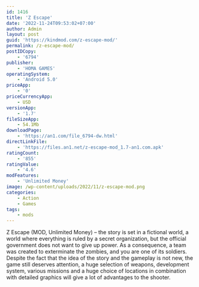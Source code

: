 ```yaml
---
id: 1416
title: 'Z Escape'
date: '2022-11-24T09:53:02+07:00'
author: Admin
layout: post
guid: 'https://kindmod.com/z-escape-mod/'
permalink: /z-escape-mod/
postIDCopy:
    - '6794'
publisher:
    - 'HOMA GAMES'
operatingSystem:
    - 'Android 5.0'
priceApp:
    - '0'
priceCurrencyApp:
    - USD
versionApp:
    - '1.7'
fileSizeApp:
    - 54.1Mb
downloadPage:
    - 'https://an1.com/file_6794-dw.html'
directLinkFile:
    - 'https://files.an1.net/z-escape-mod_1.7-an1.com.apk'
ratingCount:
    - '855'
ratingValue:
    - '4.6'
modFeatures:
    - 'Unlimited Money'
image: /wp-content/uploads/2022/11/z-escape-mod.png
categories:
    - Action
    - Games
tags:
    - mods
---
```


Z Escape (MOD, Unlimited Money) – the story is set in a fictional world, a world where everything is ruled by a secret organization, but the official government does not want to give up power. As a consequence, a team was created to exterminate the zombies, and you are one of its soldiers. Despite the fact that the idea of the story and the gameplay is not new, the game still deserves attention, a huge selection of weapons, development system, various missions and a huge choice of locations in combination with detailed graphics will give a lot of advantages to the shooter.